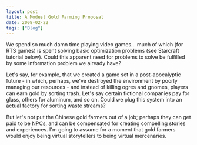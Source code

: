```yaml
---
layout: post
title: A Modest Gold Farming Proposal
date: 2008-02-22
tags: ["Blog"]
---
```


We spend so much damn time playing video games... much of which (for RTS games) is spent solving basic optimization problems (see Starcraft tutorial below). Could this apparent need for problems to solve be fulfilled by some information problem we already have?

Let's say, for example, that we created a game set in a post-apocalyptic future - in which, perhaps, we've destroyed the environment by poorly managing our resources - and instead of killing ogres and gnomes, players can earn gold by sorting trash. Let's say certain fictional companies pay for glass, others for aluminum, and so on. Could we plug this system into an actual factory for sorting waste streams?

But let's not put the Chinese gold farmers out of a job; perhaps they can get paid to be [NPCs](http://en.wikipedia.org/wiki/Non-player_character), and can be compensated for creating compelling stories and experiences. I'm going to assume for a moment that gold farmers would enjoy being virtual storytellers to being virtual mercenaries.